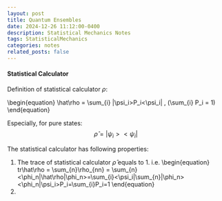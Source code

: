 ```yaml
---
layout: post
title: Quantum Ensembles
date: 2024-12-26 11:12:00-0400
description: Statistical Mechanics Notes 
tags: StatisticalMechanics
categories: notes
related_posts: false
---
```


#### Statistical Calculator
Definition of statistical calculator $\rho$:

\begin{equation}
\hat\rho = \sum_{i} |\psi_i>P_i<\psi_i| , (\sum_{i} P_i = 1)
\end{equation}

Especially, for pure states:
$$
\hat\rho = |\psi_i><\psi_i|
$$

The statistical calculator has following properties:
1. The trace of statistical calculator $\hat\rho$ equals to 1. i.e.
\begin{equation}
tr\hat\rho = \sum_{n}\rho_{nn} = \sum_{n}<\phi_n|\hat\rho|\phi_n>=\sum_{i}<\psi_i|\sum_{n}|\phi_n><\phi_n|\psi_i>P_i=\sum_{i}P_i=1
\end{equation}
3. 
